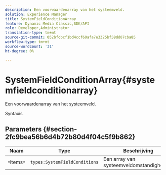 ```yaml
---
description: Een voorwaardenarray van het systeemveld.
solution: Experience Manager
title: SystemFieldConditionArray
feature: Dynamic Media Classic,SDK/API
role: Developer,Administrator
translation-type: tm+mt
source-git-commit: 052bfcbcf1bd4ccf60afa7e3325bf58dd07cba85
workflow-type: tm+mt
source-wordcount: '31'
ht-degree: 0%

---
```



# SystemFieldConditionArray{#systemfieldconditionarray}

Een voorwaardenarray van het systeemveld.

Syntaxis

## Parameters {#section-2fc9bea56b6d4b72b80d4f04c5f9b862}

| Naam | Type | Beschrijving |
|---|---|---|
| `*`items`*` | `types:SystemFieldConditions` | Een array van systeemveldomstandigheden. |

